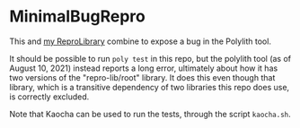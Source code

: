 # MinimalBugRepro

This and [my ReproLibrary](https://github.com/Matthew-Ielusic/ReproLibrary/) combine to expose a bug in the Polylith tool.

It should be possible to run `poly test` in this repo, but the polylith tool (as of August 10, 2021) instead reports a long error, ultimately about how it has two versions of the "repro-lib/root" library.  It does this even though that library, which is a transitive dependency of two libraries this repo does use, is correctly excluded.

Note that Kaocha can be used to run the tests, through the script `kaocha.sh`.
